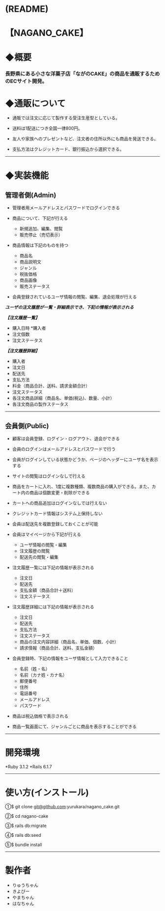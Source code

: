 # (README)





# 【NAGANO_CAKE】

# ◆概要
### 長野県にある小さな洋菓子店「ながのCAKE」の商品を通販するためのECサイト開発。

# ◆通販について

* 通販では注文に応じて製作する受注生産型としている。

* 送料は1配送につき全国一律800円。

* 友人や家族へのプレゼントなど、注文者の住所以外にも商品を発送できる。

* 支払方法はクレジットカード、銀行振込から選択できる。

___

# ◆実装機能
## 管理者側(Admin)

* 管理者用メールアドレスとパスワードでログインできる

* 商品について、下記が行える
    - 新規追加、編集、閲覧
    - 販売停止（売切表示）

* 商品情報は下記のものを持つ
    - 商品名
    - 商品説明文
    - ジャンル
    - 税抜価格
    - 商品画像
    - 販売ステータス

* 会員登録されているユーザ情報の閲覧、編集、退会処理が行える

***ユーザの注文履歴が一覧・詳細表示でき、下記の情報が表示される***

***【注文履歴一覧】***
* 購入日時
*購入者
* 注文個数
* 注文ステータス

***【注文履歴詳細】***
* 購入者
* 注文日
* 配送先
* 支払方法
* 料金（商品合計、送料、請求金額合計）
* 注文ステータス
* 各注文商品詳細（商品名、単価(税込)、数量、小計）
* 各注文商品の製作ステータス
___
## 会員側(Public)

* 顧客は会員登録、ログイン・ログアウト、退会ができる

* 会員のログインはメールアドレスとパスワードで行う

* 会員がログインしている状態かどうか、ページのヘッダーにユーザ名を表示する

* サイトの閲覧はログインなしで行える

* 商品をカートに入れ、1度に複数種類、複数商品の購入ができる。また、カート内の商品は個数変更・削除ができる

* カートへの商品追加はログインなしでは行えない

* クレジットカード情報はシステム上保持しない

* 会員は配送先を複数登録しておくことが可能

* 会員はマイページから下記が行える
    - ユーザ情報の閲覧・編集
    - 注文履歴の閲覧
    - 配送先の閲覧・編集

* 注文履歴一覧には下記の情報が表示される
    - 注文日
    - 配送先
    - 支払金額（商品合計＋送料）
    - 注文ステータス


* 注文履歴詳細には下記の情報が表示される
    - 注文日
    - 配送先
    - 支払方法
    - 注文ステータス
    - 商品の注文内容詳細（商品名、単価、個数、小計）
    - 請求情報（商品合計、送料、支払金額）

* 会員登録時、下記の情報をユーザ情報として入力できること
    - 名前（姓・名）
    - 名前（カナ姓・カナ名）
    - 郵便番号
    - 住所
    - 電話番号
    - メールアドレス
    - パスワード

* 商品は税込価格で表示される

* 商品一覧画面にて、ジャンルごとに商品を表示することができる


___

# 開発環境

*Ruby 3.1.2
*Rails 6.1.7
___

# 使い方(インストール)

①$ git clone git@github.com:yurukara/nagano_cake.git

②$ cd nagano-cake

③$ rails db:migrate

④$ rails db:seed

⑤$ bundle install

___

# 製作者

* りゅうちゃん
* きよぴー
* やまちゃん
* はなちゃん
